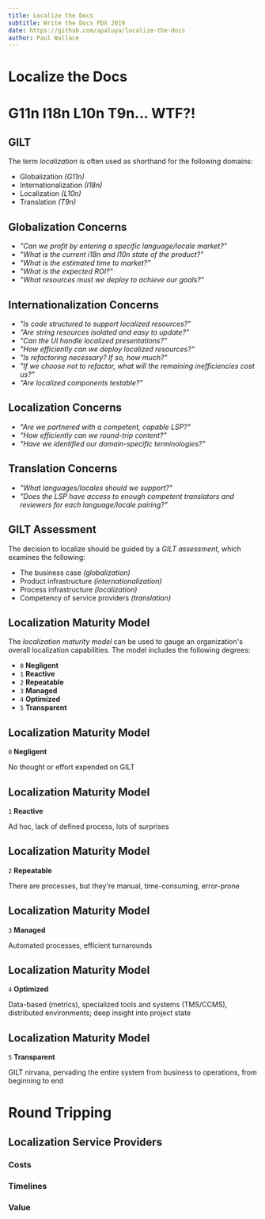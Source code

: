 ```yaml
---
title: Localize the Docs
subtitle: Write the Docs PDX 2019
date: https://github.com/apaluya/localize-the-docs
author: Paul Wallace
---
```


# Localize the Docs



# G11n I18n L10n T9n... WTF?!

## GILT

The term _localization_ is often used as shorthand for the following domains:

- Globalization _(G11n)_
- Internationalization _(I18n)_
- Localization _(L10n)_
- Translation _(T9n)_

## Globalization Concerns

- _"Can we profit by entering a specific language/locale market?"_
- _"What is the current i18n and l10n state of the product?"_
- _"What is the estimated time to market?"_
- _"What is the expected ROI?"_
- _"What resources must we deploy to achieve our goals?"_

## Internationalization Concerns

- _"Is code structured to support localized resources?"_
- _"Are string resources isolated and easy to update?"_
- _"Can the UI handle localized presentations?"_
- _"How efficiently can we deploy localized resources?"_
- _"Is refactoring necessary? If so, how much?"_
- _"If we choose not to refactor, what will the remaining inefficiencies cost us?"_
- _"Are localized components testable?"_

## Localization Concerns

- _"Are we partnered with a competent, capable LSP?"_
- _"How efficiently can we round-trip content?"_
- _"Have we identified our domain-specific terminologies?"_

## Translation Concerns

- _"What languages/locales should we support?"_
- _"Does the LSP have access to enough competent translators and reviewers for each language/locale pairing?"_

## GILT Assessment

The decision to localize should be guided by a _GILT assessment_, which examines the following:

- The business case _(globalization)_
- Product infrastructure _(internationalization)_
- Process infrastructure _(localization)_
- Competency of service providers _(translation)_


## Localization Maturity Model

The _localization maturity model_ can be used to gauge an organization's overall localization capabilities. The model includes the following degrees:

- `0` **Negligent**
- `1` **Reactive**
- `2` **Repeatable**
- `3` **Managed**
- `4` **Optimized**
- `5` **Transparent**

## Localization Maturity Model

`0` **Negligent**

No thought or effort expended on GILT

## Localization Maturity Model

`1` **Reactive**

Ad hoc, lack of defined process, lots of surprises

## Localization Maturity Model

`2` **Repeatable**

There are processes, but they're manual, time-consuming, error-prone

## Localization Maturity Model

`3` **Managed**

Automated processes, efficient turnarounds

## Localization Maturity Model

`4` **Optimized**

Data-based (metrics), specialized tools and systems (TMS/CCMS), distributed environments; deep insight into project state

## Localization Maturity Model

`5` **Transparent**

GILT nirvana, pervading the entire system from business to operations, from beginning to end

# Round Tripping


## Localization Service Providers


### Costs


### Timelines


### Value
